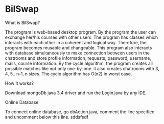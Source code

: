# BilSwap

What is BilSwap?

The program is web-based desktop program. By the program the user can exchange her/his courses with other users. The program has classes which interacts with each other in a coherent and logical way. Therefore, the program becomes reusable and changeable. This program also interacts with database simultaneously to make connection between users in the chatrooms and store profile information, requests, password, username, mails, course information.
By the cycle algorithm, the program creates all possible matches like not only one-by-one. it also creates chatrooms with 3, 4, 5.. n-1, n  sizes. The cycle algorithm has O(n2) in worst case.  


How it works?

 Download mongoDb java 3.4 driver and run the Login.java by any IDE.

Online Database

To connect online database, go dbAction.java, comment the line specified and uncomment below this line. sddsfsdf


